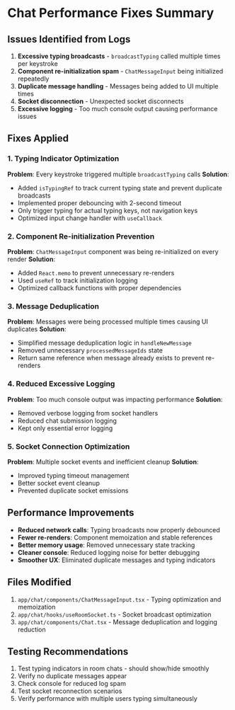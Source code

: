 # Chat Performance Fixes Summary

## Issues Identified from Logs

1. **Excessive typing broadcasts** - `broadcastTyping` called multiple times per keystroke
2. **Component re-initialization spam** - `ChatMessageInput` being initialized repeatedly
3. **Duplicate message handling** - Messages being added to UI multiple times
4. **Socket disconnection** - Unexpected socket disconnects
5. **Excessive logging** - Too much console output causing performance issues

## Fixes Applied

### 1. Typing Indicator Optimization

**Problem**: Every keystroke triggered multiple `broadcastTyping` calls
**Solution**: 
- Added `isTypingRef` to track current typing state and prevent duplicate broadcasts
- Implemented proper debouncing with 2-second timeout
- Only trigger typing for actual typing keys, not navigation keys
- Optimized input change handler with `useCallback`

### 2. Component Re-initialization Prevention

**Problem**: `ChatMessageInput` component was being re-initialized on every render
**Solution**:
- Added `React.memo` to prevent unnecessary re-renders
- Used `useRef` to track initialization logging
- Optimized callback functions with proper dependencies

### 3. Message Deduplication

**Problem**: Messages were being processed multiple times causing UI duplicates
**Solution**:
- Simplified message deduplication logic in `handleNewMessage`
- Removed unnecessary `processedMessageIds` state
- Return same reference when message already exists to prevent re-renders

### 4. Reduced Excessive Logging

**Problem**: Too much console output was impacting performance
**Solution**:
- Removed verbose logging from socket handlers
- Reduced chat submission logging
- Kept only essential error logging

### 5. Socket Connection Optimization

**Problem**: Multiple socket events and inefficient cleanup
**Solution**:
- Improved typing timeout management
- Better socket event cleanup
- Prevented duplicate socket emissions

## Performance Improvements

- **Reduced network calls**: Typing broadcasts now properly debounced
- **Fewer re-renders**: Component memoization and stable references
- **Better memory usage**: Removed unnecessary state tracking
- **Cleaner console**: Reduced logging noise for better debugging
- **Smoother UX**: Eliminated duplicate messages and typing indicators

## Files Modified

1. `app/chat/components/ChatMessageInput.tsx` - Typing optimization and memoization
2. `app/chat/hooks/useRoomSocket.ts` - Socket broadcast optimization
3. `app/chat/components/Chat.tsx` - Message deduplication and logging reduction

## Testing Recommendations

1. Test typing indicators in room chats - should show/hide smoothly
2. Verify no duplicate messages appear
3. Check console for reduced log spam
4. Test socket reconnection scenarios
5. Verify performance with multiple users typing simultaneously